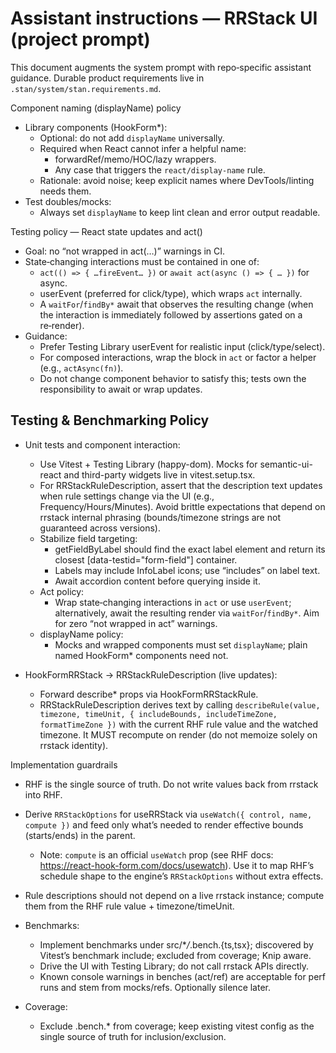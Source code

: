# Assistant instructions — RRStack UI (project prompt)

This document augments the system prompt with repo‑specific assistant guidance. Durable product requirements live in `.stan/system/stan.requirements.md`.

Component naming (displayName) policy

- Library components (HookForm*):
  - Optional: do not add `displayName` universally.
  - Required when React cannot infer a helpful name:
    - forwardRef/memo/HOC/lazy wrappers.
    - Any case that triggers the `react/display-name` rule.
  - Rationale: avoid noise; keep explicit names where DevTools/linting needs them.
- Test doubles/mocks:
  - Always set `displayName` to keep lint clean and error output readable.

Testing policy — React state updates and act()

- Goal: no “not wrapped in act(…)” warnings in CI.
- State‑changing interactions must be contained in one of:
  - `act(() => { …fireEvent… })` or `await act(async () => { … })` for async.
  - userEvent (preferred for click/type), which wraps `act` internally.
  - A `waitFor`/`findBy*` await that observes the resulting change (when the
    interaction is immediately followed by assertions gated on a re‑render).
- Guidance:
  - Prefer Testing Library userEvent for realistic input (click/type/select).
  - For composed interactions, wrap the block in `act` or factor a helper
    (e.g., `actAsync(fn)`).
  - Do not change component behavior to satisfy this; tests own the responsibility
    to await or wrap updates.


## Testing & Benchmarking Policy

- Unit tests and component interaction:
  - Use Vitest + Testing Library (happy-dom). Mocks for semantic-ui-react and third-party widgets live in vitest.setup.tsx.
  - For RRStackRuleDescription, assert that the description text updates when rule settings change via the UI (e.g., Frequency/Hours/Minutes). Avoid brittle expectations that depend on rrstack internal phrasing (bounds/timezone strings are not guaranteed across versions).
  - Stabilize field targeting:
    - getFieldByLabel should find the exact label element and return its closest [data-testid="form-field"] container.
    - Labels may include InfoLabel icons; use “includes” on label text.
    - Await accordion content before querying inside it.
  - Act policy:
    - Wrap state‑changing interactions in `act` or use `userEvent`; alternatively,
      await the resulting render via `waitFor`/`findBy*`. Aim for zero “not wrapped
      in act” warnings.
  - displayName policy:
    - Mocks and wrapped components must set `displayName`; plain named HookForm* components need not.

- HookFormRRStack → RRStackRuleDescription (live updates):
  - Forward describe\* props via HookFormRRStackRule.
  - RRStackRuleDescription derives text by calling `describeRule(value, timezone, timeUnit, { includeBounds, includeTimeZone, formatTimeZone })` with the current RHF rule value and the watched timezone. It MUST recompute on render (do not memoize solely on rrstack identity).

Implementation guardrails

- RHF is the single source of truth. Do not write values back from rrstack into RHF.
- Derive `RRStackOptions` for useRRStack via `useWatch({ control, name, compute })` and feed only what’s needed to render effective bounds (starts/ends) in the parent.
  - Note: `compute` is an official `useWatch` prop (see RHF docs: https://react-hook-form.com/docs/usewatch). Use it to map RHF’s schedule shape to the engine’s `RRStackOptions` without extra effects.
- Rule descriptions should not depend on a live rrstack instance; compute them from the RHF rule value + timezone/timeUnit.

- Benchmarks:
  - Implement benchmarks under src/\*_/_.bench.{ts,tsx}; discovered by Vitest’s benchmark include; excluded from coverage; Knip aware.
  - Drive the UI with Testing Library; do not call rrstack APIs directly.
  - Known console warnings in benches (act/ref) are acceptable for perf runs and stem from mocks/refs. Optionally silence later.

- Coverage:
  - Exclude .bench.\* from coverage; keep existing vitest config as the single source of truth for inclusion/exclusion.
